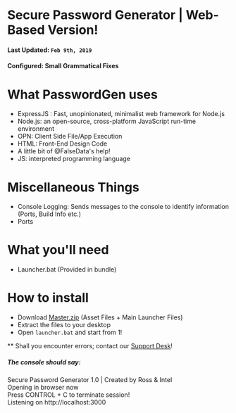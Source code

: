 Secure Password Generator | Web-Based Version!
======

#### Last Updated: ``Feb 9th, 2019``
#### Configured: Small Grammatical Fixes

# What PasswordGen uses
* ExpressJS : Fast, unopinionated, minimalist web framework for Node.js
* Node.js: an open-source, cross-platform JavaScript run-time environment
* OPN: Client Side File/App Execution
* HTML: Front-End Design Code
* A little bit of @FalseData's help!
* JS: interpreted programming language

# Miscellaneous Things
* Console Logging: Sends messages to the console to identify information (Ports, Build Info etc.)
* Ports

# What you'll need
 
* Launcher.bat (Provided in bundle)

# How to install

* Download [Master.zip](#) (Asset Files + Main Launcher Files)
* Extract the files to your desktop
* Open `launcher.bat` and start from 1!

** Shall you encounter errors; contact our [Support Desk](https://rossmdevssv.atlassian.net/servicedesk/customer/portal/)!


##### The console should say: 

Secure Password Generator 1.0 | Created by Ross & Intel
<br/>
Opening in browser now
<br/>
Press CONTROL + C to terminate session!
<br/>
Listening on http://localhost:3000

